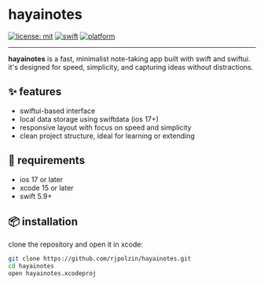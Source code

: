 # hayainotes

[![license: mit](https://img.shields.io/badge/license-MIT-green.svg)](LICENSE)
[![swift](https://img.shields.io/badge/swift-5.9-orange.svg)](https://swift.org)
[![platform](https://img.shields.io/badge/platform-ios%2017+-blue.svg)](https://developer.apple.com)

---

**hayainotes** is a fast, minimalist note-taking app built with swift and swiftui. it's designed for speed, simplicity, and capturing ideas without distractions.

## ✨ features

- swiftui-based interface
- local data storage using swiftdata (ios 17+)
- responsive layout with focus on speed and simplicity
- clean project structure, ideal for learning or extending

## 🚀 requirements

- ios 17 or later
- xcode 15 or later
- swift 5.9+

## 📦 installation

clone the repository and open it in xcode:

```bash
git clone https://github.com/rjpolzin/hayainotes.git
cd hayainotes
open hayainotes.xcodeproj
```
